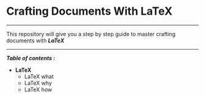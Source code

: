 # Crafting Documents With LaTeX
***
This repository will give you a step by step guide to master crafting documents with ***LaTeX***
***
***Table of contents :***
* **LaTeX**
  * LaTeX what
  * LaTeX why
  * LaTeX how

